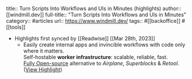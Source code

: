 title:: Turn Scripts Into Workflows and UIs in Minutes (highlights)
author:: [[windmill.dev]]
full-title:: "Turn Scripts Into Workflows and UIs in Minutes"
category:: #articles
url:: https://www.windmill.dev/
tags:: #[[backoffice]] #[[tools]]

- Highlights first synced by [[Readwise]] [[Mar 28th, 2023]]
	- Easily create internal apps and invincible workflows with code only where it matters.  
	  Self-hostable **worker infrastructure**: scalable, reliable, fast.  
	  [Fully Open-source](https://github.com/windmill-labs/windmill) alternative to *Airplane*, *Superblocks* & *Retool*. ([View Highlight](https://read.readwise.io/read/01gwjjbzvrgvqgwc7cxxavhxfm))
